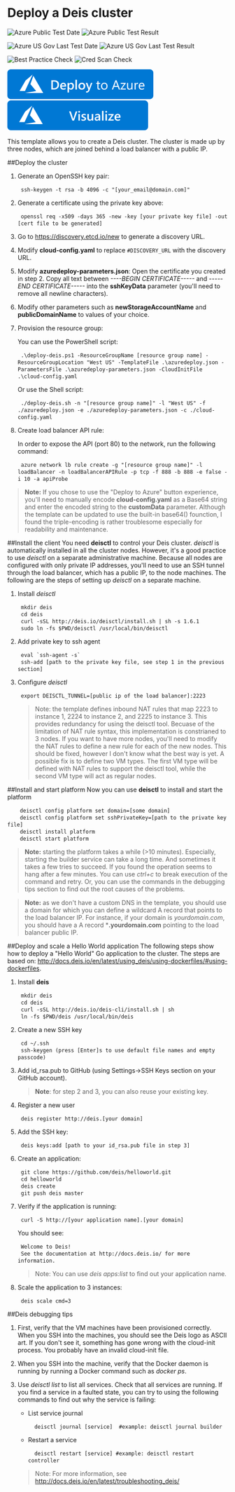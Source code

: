 # Deploy a Deis cluster

![Azure Public Test Date](https://azurequickstartsservice.blob.core.windows.net/badges/deis-cluster-coreos/PublicLastTestDate.svg)
![Azure Public Test Result](https://azurequickstartsservice.blob.core.windows.net/badges/deis-cluster-coreos/PublicDeployment.svg)

![Azure US Gov Last Test Date](https://azurequickstartsservice.blob.core.windows.net/badges/deis-cluster-coreos/FairfaxLastTestDate.svg)
![Azure US Gov Last Test Result](https://azurequickstartsservice.blob.core.windows.net/badges/deis-cluster-coreos/FairfaxDeployment.svg)

![Best Practice Check](https://azurequickstartsservice.blob.core.windows.net/badges/deis-cluster-coreos/BestPracticeResult.svg)
![Cred Scan Check](https://azurequickstartsservice.blob.core.windows.net/badges/deis-cluster-coreos/CredScanResult.svg)
  
[![Deploy To Azure](https://raw.githubusercontent.com/Azure/azure-quickstart-templates/master/1-CONTRIBUTION-GUIDE/images/deploytoazure.svg?sanitize=true)](https://portal.azure.com/#create/Microsoft.Template/uri/https%3A%2F%2Fraw.githubusercontent.com%2FAzure%2Fazure-quickstart-templates%2Fmaster%2Fdeis-cluster-coreos%2Fazuredeploy.json)  [![Visualize](https://raw.githubusercontent.com/Azure/azure-quickstart-templates/master/1-CONTRIBUTION-GUIDE/images/visualizebutton.svg?sanitize=true)](http://armviz.io/#/?load=https%3A%2F%2Fraw.githubusercontent.com%2FAzure%2Fazure-quickstart-templates%2Fmaster%2Fdeis-cluster-coreos%2Fazuredeploy.json)

This template allows you to create a Deis cluster. The cluster is made up by three nodes, which are joined behind a load balancer with a public IP.

##Deploy the cluster

1. Generate an OpenSSH key pair:

		ssh-keygen -t rsa -b 4096 -c "[your_email@domain.com]"

2. Generate a certificate using the private key above:

		openssl req -x509 -days 365 -new -key [your private key file] -out [cert file to be generated]

3. Go to https://discovery.etcd.io/new to generate a discovery URL.

4. Modify **cloud-config.yaml** to replace `#DISCOVERY_URL` with the discovery URL.

5. Modify **azuredeploy-parameters.json**: Open the certificate you created in step 2. Copy all text between  *----BEGIN CERTIFICATE-----* and *-----END CERTIFICATE-----* into the **sshKeyData** parameter (you'll need to remove all newline characters).

6. Modify other parameters such as **newStorageAccountName** and **publicDomainName** to values of your choice.

7. Provision the resource group:

	You can use the PowerShell script:

		.\deploy-deis.ps1 -ResourceGroupName [resource group name] -ResourceGroupLocation "West US" -TemplateFile .\azuredeploy.json -ParametersFile .\azuredeploy-parameters.json -CloudInitFile .\cloud-config.yaml

	Or use the Shell script:

		./deploy-deis.sh -n "[resource group name]" -l "West US" -f ./azuredeploy.json -e ./azuredeploy-parameters.json -c ./cloud-config.yaml

8. Create load balancer API rule:

      In order to expose the API (port 80) to the network, run the following command:

		azure network lb rule create -g "[resource group name]" -l loadBalancer -n loadBalancerAPIRule -p tcp -f 888 -b 888 -e false -i 10 -a apiProbe

>**Note:** If you chose to use the "Deploy to Azure" button experience, you'll need to manually encode **cloud-config.yaml** as a Base64 string and enter the encoded string to the **customData** parameter. Although the template can be updated to use the built-in base64() founction, I found the triple-encoding is rather troublesome especially for readability and maintenance.

##Install the client
You need **deisctl** to control your Deis cluster. *deisctl* is automatically installed in all the cluster nodes. However, it's a good practice to use *deisctl* on a separate administrative machine. Because all nodes are configured with only private IP addresses, you'll need to use an SSH tunnel through the load balancer, which has a public IP, to the node machines. The following are the steps of setting up *deisctl* on a separate machine.

1. Install *deisctl*

		mkdir deis
		cd deis
		curl -sSL http://deis.io/deisctl/install.sh | sh -s 1.6.1
		sudo ln -fs $PWD/deisctl /usr/local/bin/deisctl

2. Add private key to ssh agent

		eval `ssh-agent -s`
		ssh-add [path to the private key file, see step 1 in the previous section]

3. Configure *deisctl*

		export DEISCTL_TUNNEL=[public ip of the load balancer]:2223

	>Note: the template defines inbound NAT rules that map 2223 to instance 1, 2224 to instance 2, and 2225 to instance 3. This provides redundancy for using the deisctl tool. Becuase of the limitation of NAT rule syntax, this implementation is constrianed to 3 nodes. If you want to have more nodes, you'll need to modify the NAT rules to define a new rule for each of the new nodes. This should be fixed, however I don't know what the best way is yet. A possible fix is to define two VM types. The first VM type will be defined with NAT rules to support the deisctl tool, while the second VM type will act as regular nodes.

##Install and start platform
Now you can use **deisctl** to install and start the platform

		deisctl config platform set domain=[some domain]
		deisctl config platform set sshPrivateKey=[path to the private key file]
		deisctl install platform
		deisctl start platform

> **Note:** starting the platform takes a while (>10 minutes). Especially, starting the builder service can take a long time. And sometimes it takes a few tries to succeed. If you found the operation seems to hang after a few minutes. You can use *ctrl+c* to break execution of the command and retry. Or, you can use the commands in the debugging tips section to find out the root causes of the problems.

> **Note:** as we don't have a custom DNS in the template, you should use a domain for which you can define a wildcard A record that points to the load balancer IP. For instance, if your domain is *yourdomain.com*, you should have a A record ***.yourdomain.com** pointing to the load balancer public IP.

##Deploy and scale a Hello World application
The following steps show how to deploy a "Hello World" Go application to the cluster. The steps are based on: http://docs.deis.io/en/latest/using_deis/using-dockerfiles/#using-dockerfiles.

1. Install **deis**

		mkdir deis
		cd deis
		curl -sSL http://deis.io/deis-cli/install.sh | sh
		ln -fs $PWD/deis /usr/local/bin/deis

2. Create a new SSH key

		cd ~/.ssh
		ssh-keygen (press [Enter]s to use default file names and empty passcode)

3. Add id_rsa.pub to GitHub (using Settings->SSH Keys section on your GitHub account).

	> **Note**: for step 2 and 3, you can also reuse your existing key.

4. Register a new user

		deis register http://deis.[your domain]

5. Add the SSH key:

		deis keys:add [path to your id_rsa.pub file in step 3]

6. Create an application:

		git clone https://github.com/deis/helloworld.git
		cd helloworld
		deis create
		git push deis master

7. Verify if the application is running:

		curl -S http://[your application name].[your domain]

	You should see:

		Welcome to Deis!
		See the documentation at http://docs.deis.io/ for more information.

	> Note: You can use *deis apps:list* to find out your application name.

8. Scale the application to 3 instances:

		deis scale cmd=3

##Deis debugging tips

1. First, verify that the VM machines have been provisioned correctly. When you SSH into the machines, you should see the Deis logo as ASCII art. If you don't see it, something has gone wrong with the cloud-init process. You probably have an invalid cloud-init file.

2. When you SSH into the machine, verify that the Docker daemon is running by running a Docker command such as *docker ps*.

3. Use *deisctl list* to list all services. Check that all services are running. If you find a service in a faulted state, you can try to using the following commands to find out why the service is failing:
	- List service journal

			deisctl journal [service]  #example: deisctl journal builder

	- Restart a service

			deisctl restart [service] #example: deisctl restart controller

	>Note: For more information, see http://docs.deis.io/en/latest/troubleshooting_deis/


